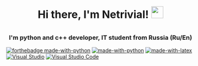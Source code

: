 <h1 align="center">Hi there, I'm Netrivial!</a> <img src="https://github.com/blackcater/blackcater/raw/main/images/Hi.gif" height="32"/></h1>
<h3 align="center">I'm python and c++ developer, IT student from Russia
<img scr="https://ru.emojiguide.com/флаги/flag-russia/" height="28">(Ru/En)</h3>

[![forthebadge made-with-python](http://ForTheBadge.com/images/badges/made-with-python.svg)](https://www.python.org/)
[![made-with-python](https://img.shields.io/badge/Made%20with-Python-1f425f.svg)](https://www.python.org/)
[![made-with-latex](https://img.shields.io/badge/Made%20with-LaTeX-1f425f.svg)](https://www.latex-project.org/)
[![Visual Studio](https://img.shields.io/badge/--6C33AF?logo=visual%20studio)](https://visualstudio.microsoft.com/)
[![Visual Studio Code](https://img.shields.io/badge/--007ACC?logo=visual%20studio%20code&logoColor=ffffff)](https://code.visualstudio.com/)
